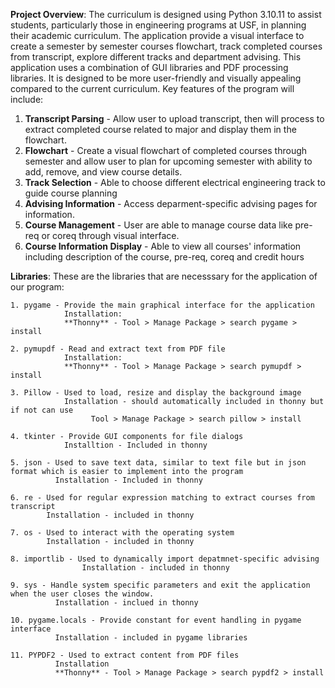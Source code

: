 **Project Overview**:
  The curriculum is designed using Python 3.10.11 to assist students, particularly those in engineering programs at USF, in planning their academic curriculum. The application provide a visual interface to create a semester by semester courses flowchart, track completed courses from transcript, explore different tracks and department advising. This application uses a combination of GUI libraries and PDF processing libraries. It is designed to be more user-friendly and visually appealing compared to the current curriculum. Key features of the program will include:
   1. **Transcript Parsing** - Allow user to upload transcript, then will process to extract completed course related to major and display them in the flowchart.
   2. **Flowchart** - Create a visual flowchart of completed courses through semester and allow user to plan for upcoming semester with ability to add, remove, and view course details.
   3. **Track Selection** - Able to choose different electrical engineering track to guide course planning
   4. **Advising Information** - Access deparment-specific advising pages for information.
   5. **Course Management** - User are able to manage course data like pre-req or coreq through visual interface.
   6. **Course Information Display** - Able to view all courses' information including description of the course, pre-req, coreq and credit hours

**Libraries**:
  These are the libraries that are necesssary for the application of our program:
  
    1. pygame - Provide the main graphical interface for the application
                Installation: 
                **Thonny** - Tool > Manage Package > search pygame > install

    2. pymupdf - Read and extract text from PDF file
                Installation: 
                **Thonny** - Tool > Manage Package > search pymupdf > install

    3. Pillow - Used to load, resize and display the background image
                Installation - should automatically included in thonny but if not can use 
                      Tool > Manage Package > search pillow > install
                      
    4. tkinter - Provide GUI components for file dialogs 
                Installtion - Included in thonny 

    5. json - Used to save text data, similar to text file but in json format which is easier to implement into the program
              Installation - Included in thonny 

    6. re - Used for regular expression matching to extract courses from transcript
            Installation - included in thonny 

    7. os - Used to interact with the operating system
            Installation - included in thonny 

    8. importlib - Used to dynamically import depatmnet-specific advising 
                    Installation - included in thonny 

    9. sys - Handle system specific parameters and exit the application when the user closes the window.
              Installation - inclued in thonny 

    10. pygame.locals - Provide constant for event handling in pygame interface 
              Installation - included in pygame libraries 

    11. PYPDF2 - Used to extract content from PDF files 
              Installation 
              **Thonny** - Tool > Manage Package > search pypdf2 > install
